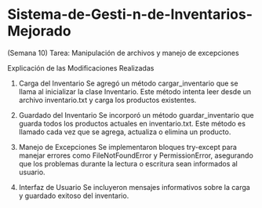 # Sistema-de-Gesti-n-de-Inventarios-Mejorado
(Semana 10) Tarea: Manipulación de archivos y manejo de excepciones


Explicación de las Modificaciones Realizadas


1. Carga del Inventario
Se agregó un método cargar_inventario que se llama al inicializar la clase Inventario. Este método intenta leer desde un archivo inventario.txt y carga los productos existentes.


2. Guardado del Inventario
Se incorporó un método guardar_inventario que guarda todos los productos actuales en inventario.txt. Este método es llamado cada vez que se agrega, actualiza o elimina un producto.


3. Manejo de Excepciones
Se implementaron bloques try-except para manejar errores como FileNotFoundError y PermissionError, asegurando que los problemas durante la lectura o escritura sean informados al usuario.


4. Interfaz de Usuario
Se incluyeron mensajes informativos sobre la carga y guardado exitoso del inventario.


